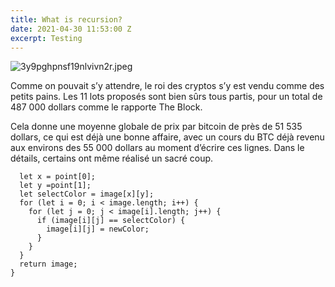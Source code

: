 ```yaml
---
title: What is recursion?
date: 2021-04-30 11:53:00 Z
excerpt: Testing
---
```


![3y9pghpnsf19nlvivn2r.jpeg](/uploads/3y9pghpnsf19nlvivn2r.jpeg)

Comme on pouvait s’y attendre, le roi des cryptos s’y est vendu comme des petits pains. Les 11 lots proposés sont bien sûrs tous partis, pour un total de 487 000 dollars comme le rapporte The Block.

Cela donne une moyenne globale de prix par bitcoin de près de 51 535 dollars, ce qui est déjà une bonne affaire, avec un cours du BTC déjà revenu aux environs des 55 000 dollars au moment d’écrire ces lignes. Dans le détails, certains ont même réalisé un sacré coup.

    
      let x = point[0];
      let y =point[1];
      let selectColor = image[x][y];
      for (let i = 0; i < image.length; i++) {
        for (let j = 0; j < image[i].length; j++) {
          if (image[i][j] == selectColor) {
            image[i][j] = newColor;
          }
        }
      }
      return image;
    }